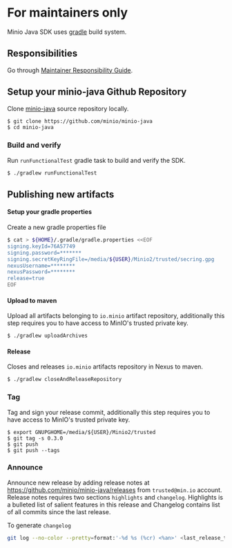 # For maintainers only
Minio Java SDK uses [gradle](https://gradle.org/) build system.

## Responsibilities
Go through [Maintainer Responsibility Guide](https://gist.github.com/abperiasamy/f4d9b31d3186bbd26522).

## Setup your minio-java Github Repository
Clone [minio-java](https://github.com/minio/minio-java/) source repository locally.
```sh
$ git clone https://github.com/minio/minio-java
$ cd minio-java
```

### Build and verify
Run `runFunctionalTest` gradle task to build and verify the SDK.
```sh
$ ./gradlew runFunctionalTest
```

## Publishing new artifacts
#### Setup your gradle properties
Create a new gradle properties file
```sh
$ cat > ${HOME}/.gradle/gradle.properties <<EOF
signing.keyId=76A57749
signing.password=*******
signing.secretKeyRingFile=/media/${USER}/Minio2/trusted/secring.gpg
nexusUsername=********
nexusPassword=********
release=true
EOF
```

#### Upload to maven
Upload all artifacts belonging to `io.minio` artifact repository, additionally this step requires you to have access to MinIO's trusted private key.
```sh
$ ./gradlew uploadArchives
```

#### Release
Closes and releases `io.minio` artifacts repository in Nexus to maven.
```sh
$ ./gradlew closeAndReleaseRepository
```

### Tag
Tag and sign your release commit, additionally this step requires you to have access to MinIO's trusted private key.
```
$ export GNUPGHOME=/media/${USER}/Minio2/trusted
$ git tag -s 0.3.0
$ git push
$ git push --tags
```

### Announce
Announce new release by adding release notes at https://github.com/minio/minio-java/releases from `trusted@min.io` account. Release notes requires two sections `highlights` and `changelog`. Highlights is a bulleted list of salient features in this release and Changelog contains list of all commits since the last release.

To generate `changelog`
```sh
git log --no-color --pretty=format:'-%d %s (%cr) <%an>' <last_release_tag>..<latest_release_tag>
```

